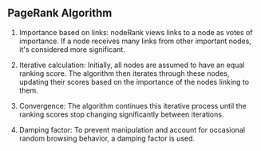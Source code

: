 ## PageRank Algorithm

1. Importance based on links: nodeRank views links to a node as votes of importance. If a node receives many links from other important nodes, it's considered more significant.

2. Iterative calculation: Initially, all nodes are assumed to have an equal ranking score. The algorithm then iterates through these nodes, updating their scores based on the importance of the nodes linking to them.

3. Convergence: The algorithm continues this iterative process until the ranking scores stop changing significantly between iterations.

4. Damping factor: To prevent manipulation and account for occasional random browsing behavior, a damping factor is used.
